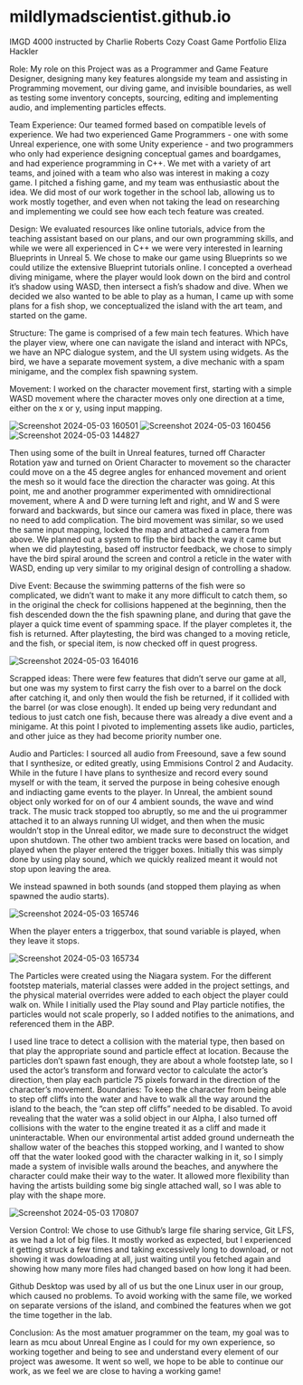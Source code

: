# mildlymadscientist.github.io

IMGD 4000 instructed by Charlie Roberts
Cozy Coast Game Portfolio
Eliza Hackler

Role: My role on this Project was as a Programmer and Game Feature Designer, designing many key features alongside my team and assisting in Programming movement, our diving game, and invisible boundaries, as well as testing some inventory concepts, sourcing, editing and implementing audio, and implementing particles effects. 

Team Experience: Our teamed formed based on compatible levels of experience. We had two experienced Game Programmers - one with some Unreal experience, one with some Unity experience -  and two programmers who only had experience designing conceptual games and boardgames, and had experience programming in C++. We met with a variety of art teams, and joined with a team who also was interest in making a cozy game. I pitched a fishing game, and my team was enthusiastic about the idea. We did most of our work together in the school lab, allowing us to work mostly together, and even when not taking the lead on researching and implementing we could see how each tech feature was created. 

Design: We evaluated resources like online tutorials, advice from the teaching assistant based on our plans, and our own programming skills, and while we were all experienced in C++ we were very interested in learning Blueprints in Unreal 5. We chose to make our game using Blueprints so we could utilize the extensive Blueprint tutorials online. 
I concepted a overhead diving minigame, where the player would look down on the bird and control it’s shadow using WASD, then intersect a fish’s shadow and dive. When we decided we also wanted to be able to play as a human, I came up with some plans for a fish shop, we conceptualized the island with the art team, and started on the game. 

Structure: The game is comprised of a few main tech features. Which have the player view, where one can navigate the island and interact with NPCs, we have an NPC dialogue system, and the UI system using widgets. As the bird, we have a separate movement system, a dive mechanic with a spam minigame, and the complex fish spawning system. 

Movement: I worked on the character movement first, starting with a simple WASD movement where the character moves only one direction at a time, either on the x or y, using input mapping. 


![Screenshot 2024-05-03 160501](https://github.com/mildlymadscientist/mildlymadscientist.github.io/assets/117318083/26fd9945-b587-42a5-acb6-d4d9a4da0730)
![Screenshot 2024-05-03 160456](https://github.com/mildlymadscientist/mildlymadscientist.github.io/assets/117318083/69262f8c-3602-477f-86d7-b5956d3d3b1e)
![Screenshot 2024-05-03 144827](https://github.com/mildlymadscientist/mildlymadscientist.github.io/assets/117318083/1116065b-100b-400b-9fc3-a3d8e272bbf8)




Then using some of the built in Unreal features, turned off Character Rotation yaw and turned on Orient Character to movement so the character could move on a the 45 degree angles for enhanced movement and orient the mesh so it would face the direction the character was going. At this point, me and another programmer experimented with omnidirectional movement, where A and D were turning left and right, and W and S were forward and backwards, but since our camera was fixed in place, there was no need to add complication. 
The bird movement was similar, so we used the same input mapping, locked the map and attached a camera from above. We planned out a system to flip the bird back the way it came but when we did playtesting, based off instructor feedback, we chose to simply have the bird spiral around the screen and control a reticle in the water with WASD, ending up very similar to my original design of controlling a shadow. 

Dive Event: Because the swimming patterns of the fish were so complicated, we didn’t want to make it any more difficult to catch them, so in the original the check for collisions happened at the beginning, then the fish descended down the the fish spawning plane, and during that gave the player a quick time event of spamming space. If the player completes it, the fish is returned. After playtesting, the bird was changed to a moving reticle, and the fish, or special item, is now checked off in quest progress. 

 ![Screenshot 2024-05-03 164016](https://github.com/mildlymadscientist/mildlymadscientist.github.io/assets/117318083/d345c27e-d570-4c6a-a53f-d778193bc9f5)


Scrapped ideas: There were few features that didn’t serve our game at all, but one was my  system to first carry the fish over to a barrel on the dock after catching it, and only then would the fish be returned, if it collided with the barrel (or was close enough). It ended up being very redundant and tedious to just catch one fish, because there was already a dive event and a minigame. At this point I pivoted to implementing assets like audio, particles, and other juice as they had become priority number one. 

Audio and Particles: I sourced all audio from Freesound, save a few sound that I synthesize, or edited greatly, using Emmisions Control 2 and Audacity. While in the future I have plans to synthesize and record every sound myself or with the team, it served the purpose in being cohesive enough and indiacting game events to the player. In Unreal, the ambient sound object only worked for on of our 4 ambient sounds, the wave and wind track. The music track stopped too abruptly, so me and the ui programmer attached it to an always running UI widget, and then when the music wouldn’t stop in the Unreal editor, we made sure to deconstruct the widget upon shutdown. The other two ambient tracks were based on location, and played when the player entered the trigger boxes. Initially this was simply done by using play sound, which we quickly realized meant it would not stop upon leaving the area. 

We instead spawned in both sounds (and stopped them playing as when spawned the audio starts). 

![Screenshot 2024-05-03 165746](https://github.com/mildlymadscientist/mildlymadscientist.github.io/assets/117318083/febe9a25-4a06-469b-8d7e-6cc5299624ef)

 
When the player enters a triggerbox, that sound variable is played, when they leave it stops. 

![Screenshot 2024-05-03 165734](https://github.com/mildlymadscientist/mildlymadscientist.github.io/assets/117318083/ebcb9813-c2d5-49e4-94f9-473643fd421b)

 
The Particles were created using the Niagara system. For the different footstep materials, material classes were added in the project settings, and the physical material overrides were added to each object the player could walk on. While I initially used the Play sound and Play particle notifies, the particles would not scale properly, so I added notifies to the animations, and referenced them in the ABP. 
 
I used line trace to detect a collision with the material type, then based on that play the appropriate sound and particle effect at location. Because the particles don’t spawn fast enough, they are about a whole footstep late, so I used the actor’s transform and forward vector to calculate the actor’s direction, then play each particle 75 pixels forward in the direction of the character’s movement. 
Boundaries: To keep the character from being able to step off cliffs into the water and have to walk all the way around the island to the beach, the “can step off cliffs” needed to be disabled. To avoid revealing that the water was a solid object in our Alpha, I also turned off collisions with the water to the engine treated it as a cliff and made it uninteractable. When our environmental artist added ground underneath the shallow water of the beaches this stopped working, and I wanted to show off that the water looked good with the character walking in it, so I simply made a system of invisible walls around the beaches, and anywhere the character could make their way to the water. It allowed more flexibility than having the artists building some big single attached wall, so I was able to play with the shape more. 

![Screenshot 2024-05-03 170807](https://github.com/mildlymadscientist/mildlymadscientist.github.io/assets/117318083/f8d35196-b44a-4eeb-9e56-a0529eb7bf62)


Version Control: We chose to use Github’s large file sharing service, Git LFS, as we had a lot of big files. It mostly worked as expected, but I experienced it getting struck a few times and taking excessively long to download, or not showing it was dowloading at all, just waiting until you fetched again and showing how many more files had changed based on how long it had been. 

Github Desktop was used by all of us but the one Linux user in our group, which caused no problems. To avoid working with the same file, we worked on separate versions of the island, and combined the features when we got the time together in the lab. 

Conclusion: As the most amatuer programmer on the team, my goal was to learn as mcu about Unreal Engine as I could for my own experience, so working together and being to see and understand every element of our project was awesome. It went so well, we hope to be able to continue our work, as we feel we are close to having a working game!
